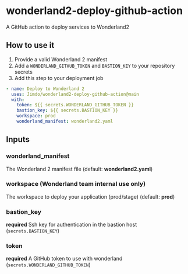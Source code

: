 # wonderland2-deploy-github-action

A GitHub action to deploy services to Wonderland2

## How to use it

1. Provide a valid Wonderland 2 manifest
2. Add a `WONDERLAND_GITHUB_TOKEN` and `BASTION_KEY` to your repository secrets
3. Add this step to your deployment job

```yaml
- name: Deploy to Wonderland 2
  uses: Jimdo/wonderland2-deploy-github-action@main
  with:
    token: ${{ secrets.WONDERLAND_GITHUB_TOKEN }}
    bastion_key: ${{ secrets.BASTION_KEY }}
    workspace: prod
    wonderland_manifest: wonderland2.yaml
```

## Inputs

### wonderland_manifest

The Wonderland 2 manifest file (default: **wonderland2.yaml**)

### workspace (Wonderland team internal use only)

The workspace to deploy your application (prod/stage) (default: **prod**)

### bastion_key

**required** Ssh key for authentication in the bastion host (`secrets.BASTION_KEY`)

### token

**required** A GitHub token to use with wonderland (`secrets.WONDERLAND_GITHUB_TOKEN`)
